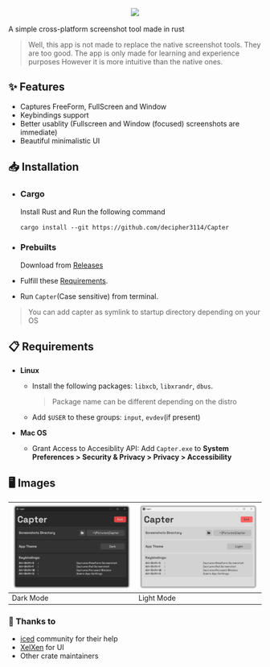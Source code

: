 <p align="center">
    <picture>
      <source media="(prefers-color-scheme: dark)" srcset="https://raw.githubusercontent.com/decipher3114/Capter/master/assets/banner/dark.png">
      <source media="(prefers-color-scheme: light)" srcset="https://raw.githubusercontent.com/decipher3114/Capter/master/assets/banner/light.png">
      <img src="https://raw.githubusercontent.com/decipher3114/Capter/master/assets/banner/dark.png">
    </picture>
</p>

A simple cross-platform screenshot tool made in rust

> Well, this app is not made to replace the native screenshot tools. They are too good.
> The app is only made for learning and experience purposes
> However it is more intuitive than the native ones.

## ✨ Features
- Captures FreeForm, FullScreen and Window
- Keybindings support
- Better usablity (Fullscreen and Window (focused) screenshots are immediate)
- Beautiful minimalistic UI

## 📥 Installation
- ### Cargo
    Install Rust and Run the following command
    ```
    cargo install --git https://github.com/decipher3114/Capter
    ```
- ### Prebuilts
    Download from [Releases](https://github.com/decipher3114/Capter/releases/latest)

- Fulfill these [Requirements](#requirements).
- Run `Capter`(Case sensitive) from terminal.

> You can add capter as symlink to startup directory depending on your OS

## 📋 Requirements
- **Linux**  
    - Install the following packages: `libxcb`, `libxrandr`, `dbus`.
        > Package name can be different depending on the distro
    - Add `$USER` to these groups: `input`, `evdev`(if present)

- **Mac OS**  
    - Grant Access to Accesiblity API: Add `Capter.exe` to **System Preferences > Security & Privacy > Privacy > Accessibility**

## 🖥️ Images

![Dark](assets/ui/dark.png) | ![Light](assets/ui/light.png) |
--- | --- |
Dark Mode | Light Mode |

### 🙌 Thanks to
- [iced](https://github.com/iced-rs) community for their help
- [XelXen](https://github.com/xelxen) for UI
- Other crate maintainers
